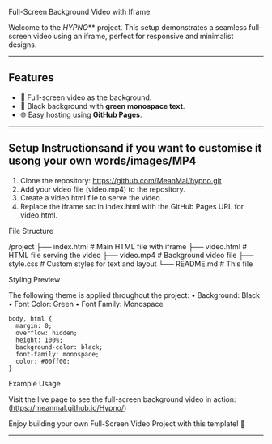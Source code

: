 Full-Screen Background Video with Iframe

Welcome to the *HYPNO*** project. This setup demonstrates a seamless full-screen video using an iframe, perfect for responsive and minimalist designs.

---

## Features
- 🎥 Full-screen video as the background.
- 🖤 Black background with **green monospace text**.
- 🌐 Easy hosting using **GitHub Pages**.

---

## Setup Instructionsand if you want to customise it usong your own words/images/MP4

1. Clone the repository:
   https://github.com/MeanMal/hypno.git
2. Add your video file (video.mp4) to the repository.
3. Create a video.html file to serve the video.
4. Replace the iframe src in index.html with the GitHub Pages URL for video.html.

File Structure

/project
├── index.html     # Main HTML file with iframe
├── video.html     # HTML file serving the video
├── video.mp4      # Background video file
├── style.css      # Custom styles for text and layout
└── README.md      # This file

Styling Preview

The following theme is applied throughout the project:
	•	Background: Black
	•	Font Color: Green
	•	Font Family: Monospace

```
body, html {
  margin: 0;
  overflow: hidden;
  height: 100%;
  background-color: black;
  font-family: monospace;
  color: #00ff00;
}
```

Example Usage

Visit the live page to see the full-screen background video in action:
(https://meanmal.github.io/Hypno/)

Enjoy building your own Full-Screen Video Project with this template! 🎉

---
